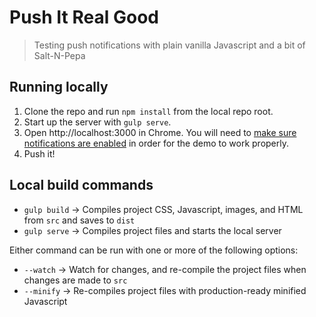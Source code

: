 # Push It Real Good

> Testing push notifications with plain vanilla Javascript and a bit of Salt-N-Pepa

## Running locally

1. Clone the repo and run `npm install` from the local repo root.
2. Start up the server with `gulp serve`.
3. Open http://localhost:3000 in Chrome. You will need to [make sure notifications are enabled](https://support.google.com/chrome/answer/3220216?hl=en) in order for the demo to work properly.
4. Push it!

## Local build commands
* `gulp build` →
    Compiles project CSS, Javascript, images, and HTML from `src` and saves to `dist`
* `gulp serve` →
    Compiles project files and starts the local server

Either command can be run with one or more of the following options:
* `--watch` →
    Watch for changes, and re-compile the project files when changes are made to `src`
* `--minify` → Re-compiles project files with production-ready minified Javascript
